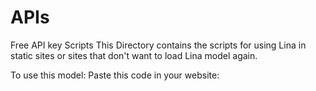 # APIs
Free API key Scripts
This Directory contains the scripts for using Lina in static sites or sites that don't want to load Lina model again.

To use this model:
  Paste this code in your website:
    <script src="https://api.mrlwitwma.in/{model}/script.js"> </script>
